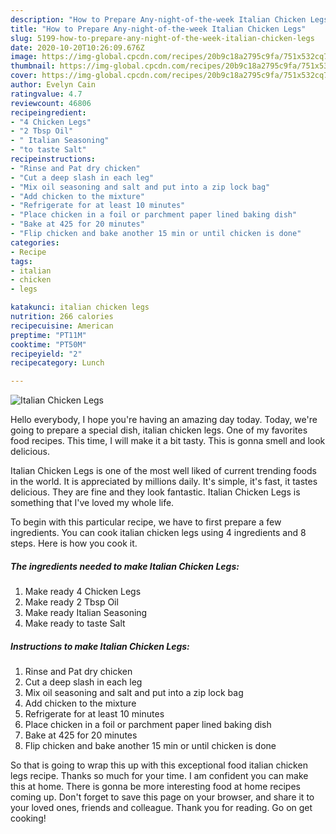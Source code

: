 ```yaml
---
description: "How to Prepare Any-night-of-the-week Italian Chicken Legs"
title: "How to Prepare Any-night-of-the-week Italian Chicken Legs"
slug: 5199-how-to-prepare-any-night-of-the-week-italian-chicken-legs
date: 2020-10-20T10:26:09.676Z
image: https://img-global.cpcdn.com/recipes/20b9c18a2795c9fa/751x532cq70/italian-chicken-legs-recipe-main-photo.jpg
thumbnail: https://img-global.cpcdn.com/recipes/20b9c18a2795c9fa/751x532cq70/italian-chicken-legs-recipe-main-photo.jpg
cover: https://img-global.cpcdn.com/recipes/20b9c18a2795c9fa/751x532cq70/italian-chicken-legs-recipe-main-photo.jpg
author: Evelyn Cain
ratingvalue: 4.7
reviewcount: 46806
recipeingredient:
- "4 Chicken Legs"
- "2 Tbsp Oil"
- " Italian Seasoning"
- "to taste Salt"
recipeinstructions:
- "Rinse and Pat dry chicken"
- "Cut a deep slash in each leg"
- "Mix oil seasoning and salt and put into a zip lock bag"
- "Add chicken to the mixture"
- "Refrigerate for at least 10 minutes"
- "Place chicken in a foil or parchment paper lined baking dish"
- "Bake at 425 for 20 minutes"
- "Flip chicken and bake another 15 min or until chicken is done"
categories:
- Recipe
tags:
- italian
- chicken
- legs

katakunci: italian chicken legs 
nutrition: 266 calories
recipecuisine: American
preptime: "PT11M"
cooktime: "PT50M"
recipeyield: "2"
recipecategory: Lunch

---
```



![Italian Chicken Legs](https://img-global.cpcdn.com/recipes/20b9c18a2795c9fa/751x532cq70/italian-chicken-legs-recipe-main-photo.jpg)

Hello everybody, I hope you're having an amazing day today. Today, we're going to prepare a special dish, italian chicken legs. One of my favorites food recipes. This time, I will make it a bit tasty. This is gonna smell and look delicious.



Italian Chicken Legs is one of the most well liked of current trending foods in the world. It is appreciated by millions daily. It's simple, it's fast, it tastes delicious. They are fine and they look fantastic. Italian Chicken Legs is something that I've loved my whole life.


To begin with this particular recipe, we have to first prepare a few ingredients. You can cook italian chicken legs using 4 ingredients and 8 steps. Here is how you cook it.

<!--inarticleads1-->

##### The ingredients needed to make Italian Chicken Legs:

1. Make ready 4 Chicken Legs
1. Make ready 2 Tbsp Oil
1. Make ready  Italian Seasoning
1. Make ready to taste Salt




<!--inarticleads2-->

##### Instructions to make Italian Chicken Legs:

1. Rinse and Pat dry chicken
1. Cut a deep slash in each leg
1. Mix oil seasoning and salt and put into a zip lock bag
1. Add chicken to the mixture
1. Refrigerate for at least 10 minutes
1. Place chicken in a foil or parchment paper lined baking dish
1. Bake at 425 for 20 minutes
1. Flip chicken and bake another 15 min or until chicken is done




So that is going to wrap this up with this exceptional food italian chicken legs recipe. Thanks so much for your time. I am confident you can make this at home. There is gonna be more interesting food at home recipes coming up. Don't forget to save this page on your browser, and share it to your loved ones, friends and colleague. Thank you for reading. Go on get cooking!
